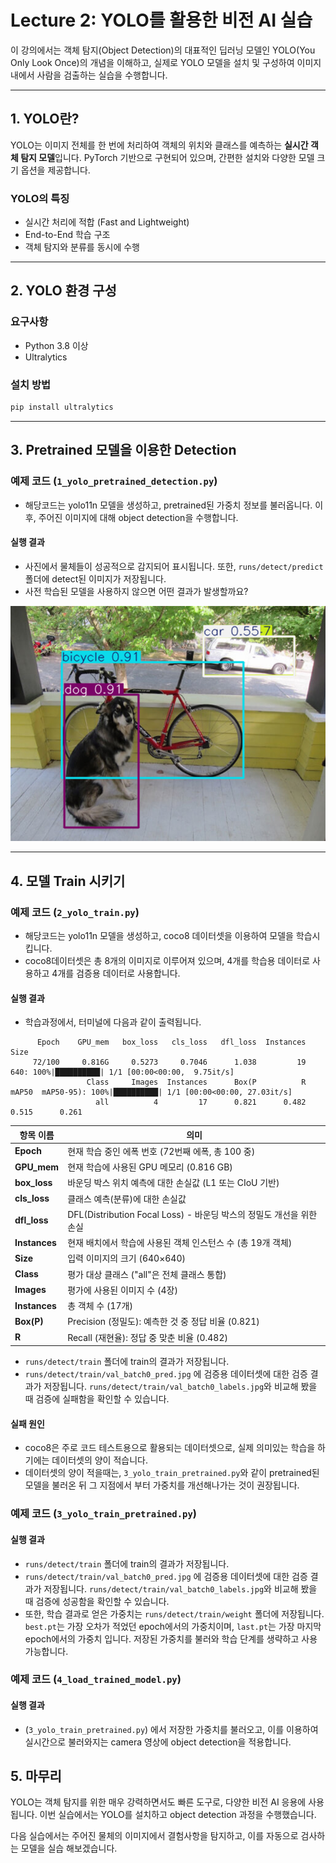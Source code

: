 # Lecture 2: YOLO를 활용한 비전 AI 실습

이 강의에서는 객체 탐지(Object Detection)의 대표적인 딥러닝 모델인 YOLO(You Only Look Once)의 개념을 이해하고, 실제로 YOLO 모델을 설치 및 구성하여 이미지 내에서 사람을 검출하는 실습을 수행합니다.

---

## 1. YOLO란?

YOLO는 이미지 전체를 한 번에 처리하여 객체의 위치와 클래스를 예측하는 **실시간 객체 탐지 모델**입니다. PyTorch 기반으로 구현되어 있으며, 간편한 설치와 다양한 모델 크기 옵션을 제공합니다.

### YOLO의 특징

- 실시간 처리에 적합 (Fast and Lightweight)
- End-to-End 학습 구조
- 객체 탐지와 분류를 동시에 수행

---

## 2. YOLO 환경 구성

### 요구사항

- Python 3.8 이상
- Ultralytics

### 설치 방법

```bash
pip install ultralytics
```

---

## 3. Pretrained 모델을 이용한 Detection

### 예제 코드 (`1_yolo_pretrained_detection.py`)

- 해당코드는 yolo11n 모델을 생성하고, pretrained된 가중치 정보를 불러옵니다. 이후, 주어진 이미지에 대해 object detection을 수행합니다.

#### 실행 결과

- 사진에서 물체들이 성공적으로 감지되어 표시됩니다. 또한, `runs/detect/predict` 폴더에 detect된 이미지가 저장됩니다.
- 사전 학습된 모델을 사용하지 않으면 어떤 결과가 발생할까요?
<center><img src="image/dog_detected.png"></center>

---

## 4. 모델 Train 시키기

### 예제 코드 (`2_yolo_train.py`)

- 해당코드는 yolo11n 모델을 생성하고, coco8 데이터셋을 이용하여 모델을 학습시킵니다.
- coco8데이터셋은 총 8개의 이미지로 이루어져 있으며, 4개를 학습용 데이터로 사용하고 4개를 검증용 데이터로 사용합니다.

#### 실행 결과

- 학습과정에서, 터미널에 다음과 같이 출력됩니다.
```
      Epoch    GPU_mem   box_loss   cls_loss   dfl_loss  Instances       Size
     72/100     0.816G     0.5273     0.7046      1.038         19        640: 100%|██████████| 1/1 [00:00<00:00,  9.75it/s]
                 Class     Images  Instances      Box(P          R      mAP50  mAP50-95): 100%|██████████| 1/1 [00:00<00:00, 27.03it/s]
                   all          4         17      0.821      0.482      0.515      0.261
```
| 항목 이름         | 의미                                                   |
| ------------- | ---------------------------------------------------- |
| **Epoch**     | 현재 학습 중인 에폭 번호 (72번째 에폭, 총 100 중)                    |
| **GPU\_mem**  | 현재 학습에 사용된 GPU 메모리 (0.816 GB)                        |
| **box\_loss** | 바운딩 박스 위치 예측에 대한 손실값 (L1 또는 CIoU 기반)                 |
| **cls\_loss** | 클래스 예측(분류)에 대한 손실값                                   |
| **dfl\_loss** | DFL(Distribution Focal Loss) - 바운딩 박스의 정밀도 개선을 위한 손실 |
| **Instances** | 현재 배치에서 학습에 사용된 객체 인스턴스 수 (총 19개 객체)                 |
| **Size**      | 입력 이미지의 크기 (640×640)                                 |
| **Class**     | 평가 대상 클래스 ("all"은 전체 클래스 통합)                      |
| **Images**    | 평가에 사용된 이미지 수 (4장)                                |
| **Instances** | 총 객체 수 (17개)                                      |
| **Box(P)**    | Precision (정밀도): 예측한 것 중 정답 비율 (0.821)            |
| **R**         | Recall (재현율): 정답 중 맞춘 비율 (0.482)                  |

- `runs/detect/train` 폴더에 train의 결과가 저장됩니다.
- `runs/detect/train/val_batch0_pred.jpg` 에 검증용 데이터셋에 대한 검증 결과가 저장됩니다. `runs/detect/train/val_batch0_labels.jpg`와 비교해 봤을 때 검증에 실패함을 확인할 수 있습니다.

#### 실패 원인

- coco8은 주로 코드 테스트용으로 활용되는 데이터셋으로, 실제 의미있는 학습을 하기에는 데이터셋의 양이 적습니다.
- 데이터셋의 양이 적을때는, `3_yolo_train_pretrained.py`와 같이 pretrained된 모델을 불러온 뒤 그 지점에서 부터 가중치를 개선해나가는 것이 권장됩니다. 

### 예제 코드 (`3_yolo_train_pretrained.py`)

#### 실행 결과

- `runs/detect/train` 폴더에 train의 결과가 저장됩니다.
- `runs/detect/train/val_batch0_pred.jpg` 에 검증용 데이터셋에 대한 검증 결과가 저장됩니다. `runs/detect/train/val_batch0_labels.jpg`와 비교해 봤을 때 검증에 성공함을 확인할 수 있습니다.
- 또한, 학습 결과로 얻은 가중치는 `runs/detect/train/weight` 폴더에 저장됩니다. `best.pt`는 가장 오차가 적었던 epoch에서의 가중치이며, `last.pt`는 가장 마지막 epoch에서의 가중치 입니다. 저장된 가중치를 불러와 학습 단계를 생략하고 사용 가능합니다.

### 예제 코드 (`4_load_trained_model.py`)

#### 실행 결과

- (`3_yolo_train_pretrained.py`) 에서 저장한 가중치를 불러오고, 이를 이용하여 실시간으로 불러와지는 camera 영상에 object detection을 적용합니다.

## 5. 마무리

YOLO는 객체 탐지를 위한 매우 강력하면서도 빠른 도구로, 다양한 비전 AI 응용에 사용됩니다. 이번 실습에서는 YOLO를 설치하고 object detection 과정을 수행했습니다.

다음 실습에서는 주어진 물체의 이미지에서 결험사항을 탐지하고, 이를 자동으로 검사하는 모델을 실습 해보겠습니다.
